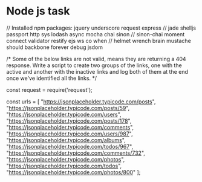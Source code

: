 # Node js task

// Installed npm packages: jquery underscore request express
// jade shelljs passport http sys lodash async mocha chai sinon
// sinon-chai moment connect validator restify ejs ws co when
// helmet wrench brain mustache should backbone forever debug jsdom

/* 
Some of the below links are not valid, means they are returning a 404 response. 
Write a script to create two groups of the links, one with the active and another with the inactive links and log both of them at the end once we've identified all the links.
*/

const request = require('request');

const urls = [
  "https://jsonplaceholder.typicode.com/posts",
  "https://jsonplaceholder.typicode.com/posts/59",
  "https://jsonplaceholder.typicode.com/users",
  "https://jsonplaceholder.typicode.com/posts/178",
  "https://jsonplaceholder.typicode.com/comments",
  "https://jsonplaceholder.typicode.com/users/987",
  "https://jsonplaceholder.typicode.com/albums",
  "https://jsonplaceholder.typicode.com/todos/967",
  "https://jsonplaceholder.typicode.com/comments/732",
  "https://jsonplaceholder.typicode.com/photos",
  "https://jsonplaceholder.typicode.com/todos",
  "https://jsonplaceholder.typicode.com/photos/800"
];
